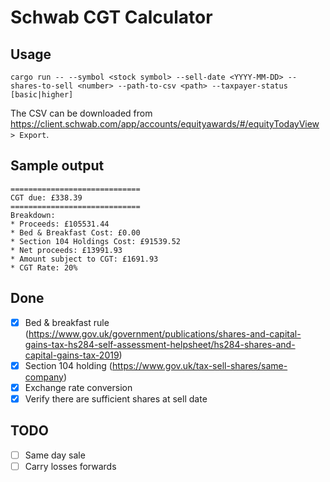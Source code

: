 # Schwab CGT Calculator

## Usage

```
cargo run -- --symbol <stock symbol> --sell-date <YYYY-MM-DD> --shares-to-sell <number> --path-to-csv <path> --taxpayer-status [basic|higher]
```

The CSV can be downloaded from https://client.schwab.com/app/accounts/equityawards/#/equityTodayView `> Export`.

## Sample output

```
=============================
CGT due: £338.39
=============================
Breakdown:
* Proceeds: £105531.44
* Bed & Breakfast Cost: £0.00
* Section 104 Holdings Cost: £91539.52
* Net proceeds: £13991.93
* Amount subject to CGT: £1691.93
* CGT Rate: 20%
```

## Done
- [X] Bed & breakfast rule (https://www.gov.uk/government/publications/shares-and-capital-gains-tax-hs284-self-assessment-helpsheet/hs284-shares-and-capital-gains-tax-2019)
- [X] Section 104 holding (https://www.gov.uk/tax-sell-shares/same-company)
- [X] Exchange rate conversion
- [X] Verify there are sufficient shares at sell date

## TODO
- [ ] Same day sale
- [ ] Carry losses forwards
